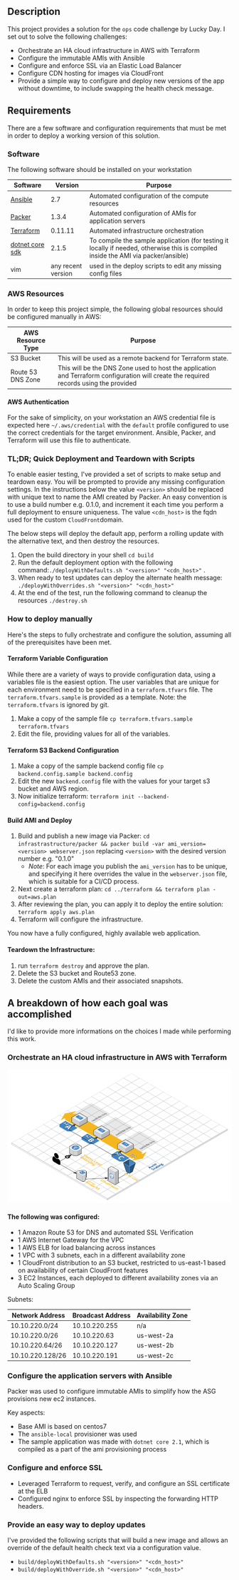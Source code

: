 ## Description

This project provides a solution for the `ops` code challenge by Lucky Day.  I set out to solve the following challenges:

- Orchestrate an HA cloud infrastructure in AWS with Terraform
- Configure the immutable AMIs with Ansible
- Configure and enforce SSL via an Elastic Load Balancer
- Configure CDN hosting for images via CloudFront
- Provide a simple way to configure and deploy new versions of the app without downtime, to include swapping the health check message.



## Requirements

There are a few software and configuration requirements that must be met in order to deploy a working version of this solution.

### Software

The following software should be installed on your workstation

| Software                                                                                   | Version            | Purpose                                                                                                                            |
| ------------------------------------------------------------------------------------------ | ------------------ | ---------------------------------------------------------------------------------------------------------------------------------- |
| [Ansible](https://docs.ansible.com/ansible/2.5/installation_guide/intro_installation.html) | 2.7                | Automated configuration of the compute resources                                                                                   |
| [Packer](https://www.packer.io/downloads.html)                                             | 1.3.4              | Automated configuration of AMIs for application servers                                                                            |
| [Terraform](https://www.terraform.io/intro/getting-started/install.html)                   | 0.11.11            | Automated infrastructure orchestration                                                                                             |
| [dotnet core sdk](https://www.microsoft.com/net/download)                                  | 2.1.5              | To compile the sample application (for testing it locally if needed, otherwise this is compiled inside the AMI via packer/ansible) |
| vim                                                                                        | any recent version | used in the deploy scripts to edit any missing config files                                                                        |

### AWS Resources

In order to keep this project simple, the following global resources should be configured manually in AWS:

| AWS Resource Type | Purpose                                                                                                                                |
| ----------------- | -------------------------------------------------------------------------------------------------------------------------------------- |
| S3 Bucket         | This will be used as a remote backend for Terraform state.                                                                             |
| Route 53 DNS Zone | This will be the DNS Zone used to host the application and Terraform configuration will create the required records using the provided |

#### AWS Authentication

For the sake of simplicity, on your workstation an AWS credential file is expected here `~/.aws/credential` with the `default` profile configured to use the correct credentials for the target environment.  Ansible, Packer, and Terraform will use this file to authenticate.

### TL;DR; Quick Deployment and Teardown with Scripts

To enable easier testing, I've provided a set of scripts to make setup and teardown easy.  You will be prompted to provide any missing configuration settings.  In the instructions below the value `<version>` should be replaced with unique text to name the AMI created by Packer.  An easy convention is to use a build number e.g. 0.1.0, and increment it each time you perform a full deployment to ensure uniqueness.  The value `<cdn_host>` is the fqdn used for the custom `CloudFront`domain.

The below steps will deploy the default app, perform a rolling update with the alternative text, and then destroy the resources.

1. Open the build directory in your shell `cd build`
2. Run the default deployment option with the following command:`./deployWithDefaults.sh "<version>" "<cdn_host>"` .
3. When ready to test updates can deploy the alternate health message: `./deployWithOverrides.sh "<version>" "<cdn_host>"`
4. At the end of the test, run the following command to cleanup the resources `./destroy.sh`

### How to deploy manually

Here's the steps to fully orchestrate and configure the solution, assuming all of the prerequisites have been met.

#### Terraform Variable Configuration

While there are a variety of ways to provide configuration data, using a variables file is the easiest option.  The user variables that are unique for each environment need to be specified in a `terraform.tfvars` file.  The `terraform.tfvars.sample` is provided as a template.  Note: the `terraform.tfvars` is ignored by git.

1. Make a copy of the sample file `cp terraform.tfvars.sample terraform.tfvars`
2. Edit the file, providing values for all of the variables.

#### Terraform S3 Backend Configuration

1. Make a copy of the sample backend config file `cp backend.config.sample backend.config`
2. Edit the new `backend.config` file with the values for your target s3 bucket and AWS region.
3. Now initialize terraform: `terraform init --backend-config=backend.config`

#### Build AMI and Deploy

1. Build and publish a new image via Packer: `cd infrastrastructure/packer && packer build -var ami_version=<version> webserver.json`  replacing `<version>` with the desired version number e.g. "0.1.0"
   - *Note*: For each image you publish the `ami_version` has to be unique, and specifying it here overrides the value in the `webserver.json` file, which is suitable for a CI/CD process.
2. Next create a terraform plan: `cd ../terraform && terraform plan -out=aws.plan`
3. After reviewing the plan, you can apply it to deploy the entire solution: `terraform apply aws.plan`
4. Terraform will configure the infrastructure.

You now have a fully configured, highly available web application.

#### Teardown the Infrastructure:

1. run `terraform destroy` and approve the plan.
2. Delete the S3 bucket and Route53 zone.
3. Delete the custom AMIs and their associated snapshots.



## A breakdown of how each goal was accomplished

I'd like to provide more informations on the choices I made while performing this work.

### Orchestrate an HA cloud infrastructure in AWS with Terraform

![](readme_images/ha-web-aws.png)

#### The following was configured:

- 1 Amazon Route 53 for DNS and automated SSL Verification
- 1 AWS Internet Gateway for the VPC
- 1 AWS ELB for load balancing across instances
- 1 VPC with 3 subnets, each in a different availability zone
- 1 CloudFront distribution to an S3 bucket, restricted to us-east-1 based on availability of certain CloudFront features
- 3 EC2 Instances, each deployed to different availability zones via an Auto Scaling Group

Subnets:

| Network Address  | Broadcast Address | Availability Zone |
| ---------------- | ----------------- | ----------------- |
| 10.10.220.0/24   | 10.10.220.255     | n/a               |
| 10.10.220.0/26   | 10.10.220.63      | us-west-2a        |
| 10.10.220.64/26  | 10.10.220.127     | us-west-2b        |
| 10.10.220.128/26 | 10.10.220.191     | us-west-2c        |

### Configure the application servers with Ansible

Packer was used to configure immutable AMIs to simplify how the ASG provisions new ec2 instances.

Key aspects:

- Base AMI is based on centos7
- The `ansible-local` provisioner was used
- The sample application was made with `dotnet core 2.1`, which is compiled as a part of the ami provisioning process

### Configure and enforce SSL

- Leveraged Terraform to request, verify, and configure an SSL certificate at the ELB
- Configured nginx to enforce SSL by inspecting the forwarding HTTP headers.


### Provide an easy way to deploy updates

I've provided the following scripts that will build a new image and allows an override of the default health check text via a configuration value.

- `build/deployWithDefaults.sh "<version>" "<cdn_host>"`
- `build/deployWithOverride.sh "<version>" "<cdn_host>"`


